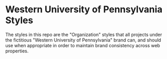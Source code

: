 # Western University of Pennsylvania Styles

The styles in this repo are the "Organization" styles that all projects under the fictitious "Western University of Pennsylvania" brand can, and should use when appropriate in order to maintain brand consistency across web properties.
